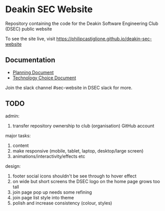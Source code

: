 # Deakin SEC Website
Repository containing the code for the Deakin Software Engineering Club (DSEC) public website

To see the site live, visit https://philipcastiglione.github.io/deakin-sec-website

## Documentation

- [Planning Document](https://docs.google.com/document/d/1y_2onuSHMA2cOb1OHVBb2HoMx5T1LK19wur8mgKdtFo/edit?usp=sharing)
- [Technology Choice Document](https://docs.google.com/document/d/1mhElwfZDG7kUfJWsp8aTqIe7F2KO7B3mys9CxFkBi94/edit?usp=sharing)

Join the slack channel #sec-website in DSEC slack for more.

## TODO

admin:

1. transfer repository ownership to club (organisation) GitHub account

major tasks:

1. content
1. make responsive (mobile, tablet, laptop, desktop/large screen)
1. animations/interactivity/effects etc

design:

1. footer social icons shouldn't be see through to hover effect
1. on wide but short screens the DSEC logo on the home page grows too tall
1. join page pop up needs some refining
1. join page list style into theme
1. polish and increase consistency (colour, styles)

